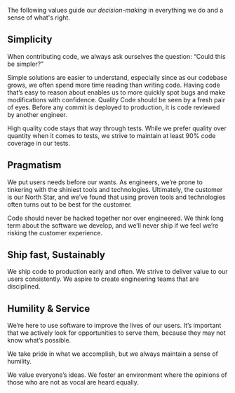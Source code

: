The following values guide our *decision-making* in everything we do and a sense of what's right.

## Simplicity
When contributing code, we always ask ourselves the question: “Could this be simpler?”


Simple solutions are easier to understand, especially since as our codebase grows, we often spend more time reading than writing code. Having code that’s easy to reason about enables us to more quickly spot bugs and make modifications with confidence.
Quality
Code should be seen by a fresh pair of eyes. Before any commit is deployed to production, it is code reviewed by another engineer.

High quality code stays that way through tests. While we prefer quality over quantity when it comes to tests, we strive to maintain at least 90% code coverage in our tests.

## Pragmatism
We put users needs before our wants. As engineers, we’re prone to tinkering with the shiniest tools and technologies. Ultimately, the customer is our North Star, and we’ve found that using proven tools and technologies often turns out to be best for the customer.

Code should never be hacked together nor over engineered. We think long term about the software we develop, and we’ll never ship if we feel we’re risking the customer experience.

## Ship fast, Sustainably
We ship code to production early and often. We strive to deliver value to our users consistently. We aspire to create engineering teams that are disciplined.

## Humility & Service
We’re here to use software to improve the lives of our users. It’s important that we actively look for opportunities to serve them, because they may not know what’s possible.

We take pride in what we accomplish, but we always maintain a sense of humility. 

We value everyone’s ideas. We foster an environment where the opinions of those who are not as vocal are heard equally.
